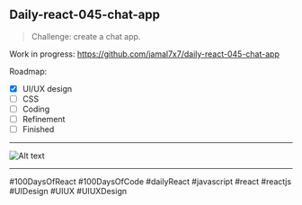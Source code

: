 ## Daily-react-045-chat-app

> Challenge: create a chat app.

Work in progress: https://github.com/jamal7x7/daily-react-045-chat-app 


Roadmap:

- [x] UI/UX design
- [ ] CSS
- [ ] Coding
- [ ] Refinement
- [ ] Finished

---

![Alt text](/src/images/daily-react-045-chat-app.png?raw=true "App UI")

---

#100DaysOfReact #100DaysOfCode #dailyReact #javascript #react #reactjs #UIDesign #UIUX #UIUXDesign
